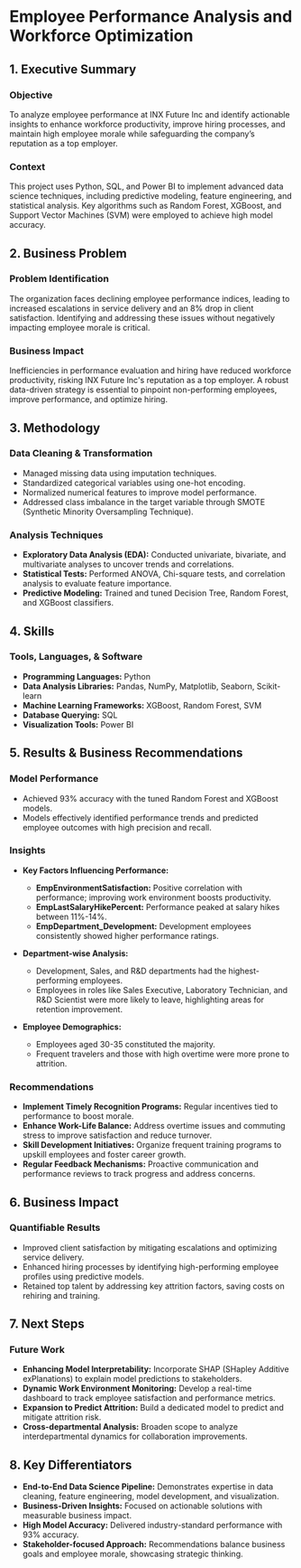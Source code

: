 # Employee Performance Analysis and Workforce Optimization


## 1. Executive Summary

### Objective
To analyze employee performance at INX Future Inc and identify actionable insights to enhance workforce productivity, improve hiring processes, and maintain high employee morale while safeguarding the company’s reputation as a top employer.

### Context
This project uses Python, SQL, and Power BI to implement advanced data science techniques, including predictive modeling, feature engineering, and statistical analysis. Key algorithms such as Random Forest, XGBoost, and Support Vector Machines (SVM) were employed to achieve high model accuracy.



## 2. Business Problem

### Problem Identification
The organization faces declining employee performance indices, leading to increased escalations in service delivery and an 8% drop in client satisfaction. Identifying and addressing these issues without negatively impacting employee morale is critical.

### Business Impact
Inefficiencies in performance evaluation and hiring have reduced workforce productivity, risking INX Future Inc's reputation as a top employer. A robust data-driven strategy is essential to pinpoint non-performing employees, improve performance, and optimize hiring.



## 3. Methodology

### Data Cleaning & Transformation
- Managed missing data using imputation techniques.
- Standardized categorical variables using one-hot encoding.
- Normalized numerical features to improve model performance.
- Addressed class imbalance in the target variable through SMOTE (Synthetic Minority Oversampling Technique).

### Analysis Techniques
- **Exploratory Data Analysis (EDA):** Conducted univariate, bivariate, and multivariate analyses to uncover trends and correlations.
- **Statistical Tests:** Performed ANOVA, Chi-square tests, and correlation analysis to evaluate feature importance.
- **Predictive Modeling:** Trained and tuned Decision Tree, Random Forest, and XGBoost classifiers.



## 4. Skills

### Tools, Languages, & Software
- **Programming Languages:** Python
- **Data Analysis Libraries:** Pandas, NumPy, Matplotlib, Seaborn, Scikit-learn
- **Machine Learning Frameworks:** XGBoost, Random Forest, SVM
- **Database Querying:** SQL
- **Visualization Tools:** Power BI



## 5. Results & Business Recommendations

### Model Performance
- Achieved 93% accuracy with the tuned Random Forest and XGBoost models.
- Models effectively identified performance trends and predicted employee outcomes with high precision and recall.

### Insights
- **Key Factors Influencing Performance:**
  - **EmpEnvironmentSatisfaction:** Positive correlation with performance; improving work environment boosts productivity.
  - **EmpLastSalaryHikePercent:** Performance peaked at salary hikes between 11%-14%.
  - **EmpDepartment_Development:** Development employees consistently showed higher performance ratings.

- **Department-wise Analysis:**
  - Development, Sales, and R&D departments had the highest-performing employees.
  - Employees in roles like Sales Executive, Laboratory Technician, and R&D Scientist were more likely to leave, highlighting areas for retention improvement.

- **Employee Demographics:**
  - Employees aged 30-35 constituted the majority.
  - Frequent travelers and those with high overtime were more prone to attrition.

### Recommendations
- **Implement Timely Recognition Programs:** Regular incentives tied to performance to boost morale.
- **Enhance Work-Life Balance:** Address overtime issues and commuting stress to improve satisfaction and reduce turnover.
- **Skill Development Initiatives:** Organize frequent training programs to upskill employees and foster career growth.
- **Regular Feedback Mechanisms:** Proactive communication and performance reviews to track progress and address concerns.



## 6. Business Impact

### Quantifiable Results
- Improved client satisfaction by mitigating escalations and optimizing service delivery.
- Enhanced hiring processes by identifying high-performing employee profiles using predictive models.
- Retained top talent by addressing key attrition factors, saving costs on rehiring and training.



## 7. Next Steps

### Future Work
- **Enhancing Model Interpretability:** Incorporate SHAP (SHapley Additive exPlanations) to explain model predictions to stakeholders.
- **Dynamic Work Environment Monitoring:** Develop a real-time dashboard to track employee satisfaction and performance metrics.
- **Expansion to Predict Attrition:** Build a dedicated model to predict and mitigate attrition risk.
- **Cross-departmental Analysis:** Broaden scope to analyze interdepartmental dynamics for collaboration improvements.



## 8. Key Differentiators
- **End-to-End Data Science Pipeline:** Demonstrates expertise in data cleaning, feature engineering, model development, and visualization.
- **Business-Driven Insights:** Focused on actionable solutions with measurable business impact.
- **High Model Accuracy:** Delivered industry-standard performance with 93% accuracy.
- **Stakeholder-focused Approach:** Recommendations balance business goals and employee morale, showcasing strategic thinking.
